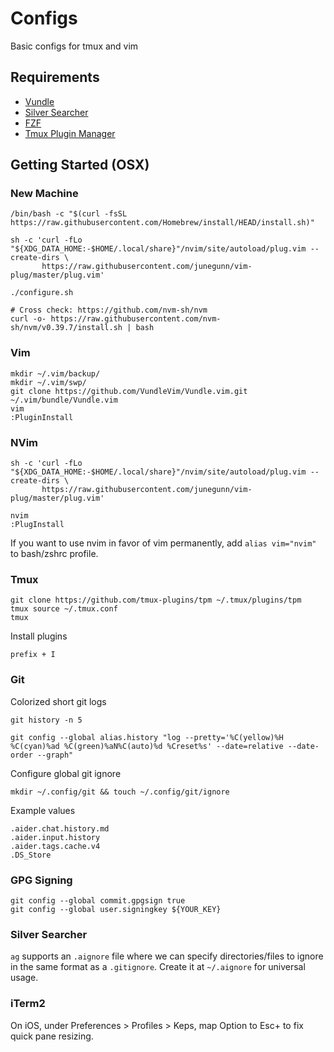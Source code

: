 # Configs

Basic configs for tmux and vim

## Requirements

* [Vundle](https://github.com/VundleVim/Vundle.vim)
* [Silver Searcher](https://github.com/ggreer/the_silver_searcher)
* [FZF](https://github.com/junegunn/fzf#key-bindings-for-command-line)
* [Tmux Plugin Manager](https://github.com/tmux-plugins/tpm)

## Getting Started (OSX)

### New Machine

```
/bin/bash -c "$(curl -fsSL https://raw.githubusercontent.com/Homebrew/install/HEAD/install.sh)"

sh -c 'curl -fLo "${XDG_DATA_HOME:-$HOME/.local/share}"/nvim/site/autoload/plug.vim --create-dirs \
       https://raw.githubusercontent.com/junegunn/vim-plug/master/plug.vim'

./configure.sh

# Cross check: https://github.com/nvm-sh/nvm
curl -o- https://raw.githubusercontent.com/nvm-sh/nvm/v0.39.7/install.sh | bash
```

### Vim

```
mkdir ~/.vim/backup/
mkdir ~/.vim/swp/
git clone https://github.com/VundleVim/Vundle.vim.git ~/.vim/bundle/Vundle.vim
vim
:PluginInstall
```

### NVim

```
sh -c 'curl -fLo "${XDG_DATA_HOME:-$HOME/.local/share}"/nvim/site/autoload/plug.vim --create-dirs \
       https://raw.githubusercontent.com/junegunn/vim-plug/master/plug.vim'

nvim
:PlugInstall
```

If you want to use nvim in favor of vim permanently, add `alias vim="nvim"` to bash/zshrc profile.

### Tmux

```
git clone https://github.com/tmux-plugins/tpm ~/.tmux/plugins/tpm
tmux source ~/.tmux.conf
tmux
```

Install plugins

```
prefix + I
```

### Git

Colorized short git logs

```
git history -n 5
```

```
git config --global alias.history "log --pretty='%C(yellow)%H %C(cyan)%ad %C(green)%aN%C(auto)%d %Creset%s' --date=relative --date-order --graph"
```

Configure global git ignore

```
mkdir ~/.config/git && touch ~/.config/git/ignore
```

Example values

```
.aider.chat.history.md
.aider.input.history
.aider.tags.cache.v4
.DS_Store
```

### GPG Signing

```
git config --global commit.gpgsign true
git config --global user.signingkey ${YOUR_KEY}
```

### Silver Searcher

`ag` supports an `.aignore` file where we can specify directories/files to ignore
in the same format as a `.gitignore`. Create it at `~/.aignore` for universal usage.

### iTerm2

On iOS, under Preferences > Profiles > Keps, map Option to Esc+ to fix
quick pane resizing.
